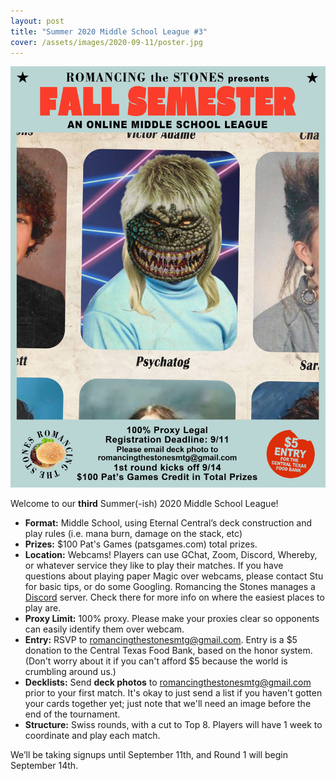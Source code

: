 ```yaml
---
layout: post
title: "Summer 2020 Middle School League #3"
cover: /assets/images/2020-09-11/poster.jpg
---
```


![](/assets/images/2020-09-11/poster.jpg)

Welcome to our **third** Summer(-ish) 2020 Middle School League!

*	**Format:** Middle School, using Eternal Central’s deck construction and
  play rules (i.e. mana burn, damage on the stack, etc)
* **Prizes:** $100 Pat's Games (patsgames.com) total prizes.
*	**Location:** Webcams! Players can use GChat, Zoom, Discord, Whereby, or whatever
  service they like to play their matches. If you have questions about playing
  paper Magic over webcams, please contact Stu for basic tips, or do some
  Googling. Romancing the Stones manages a [Discord](https://discord.gg/SNCrZT)
  server. Check there for more info on where the easiest places to play are.
*	**Proxy Limit:** 100% proxy. Please make your proxies clear so opponents
  can easily identify them over webcam.
*	**Entry:** RSVP to romancingthestonesmtg@gmail.com. Entry is a $5 donation to
  the Central Texas Food Bank, based on the honor system. (Don't worry about it
  if you can't afford $5 because the world is crumbling around us.)
*	**Decklists:** Send **deck photos** to romancingthestonesmtg@gmail.com prior to
  your first match. It's okay to just send a list if you haven't gotten your cards
  together yet; just note that we'll need an image before the end of the tournament.
*	**Structure:** Swiss rounds, with a cut to Top 8. Players will have 1 week
  to coordinate and play each match.

We’ll be taking signups until September 11th, and Round 1 will begin September 14th.

